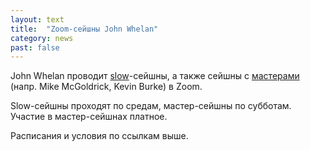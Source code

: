 ```yaml
---
layout: text
title:  "Zoom-сейшны John Whelan"
category: news
past: false
---
```


John Whelan проводит [slow](http://johnwhelanmusic.com/slow-session/)-сейшны,
а также сейшны с [мастерами](http://johnwhelanmusic.com/master-sessions/) (напр. Mike McGoldrick, Kevin Burke) в Zoom.

Slow-сейшны проходят по средам, мастер-сейшны по субботам. Участие в мастер-сейшнах платное.

Расписания и условия по ссылкам выше.
